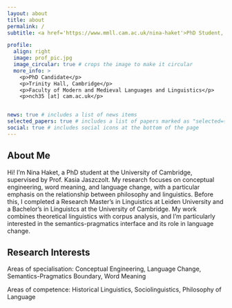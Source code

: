 ```yaml
---
layout: about
title: about
permalink: /
subtitle: <a href='https://www.mmll.cam.ac.uk/nina-haket'>PhD Student, University of Cambridge</a>. Trinity Hall

profile:
  align: right
  image: prof_pic.jpg
  image_circular: true # crops the image to make it circular
  more_info: >
    <p>PhD Candidate</p>
    <p>Trinity Hall, Cambridge</p>
    <p>Faculty of Modern and Medieval Languages and Linguistics</p>
    <p>nch35 [at] cam.ac.uk</p>


news: true # includes a list of news items
selected_papers: true # includes a list of papers marked as "selected={true}"
social: true # includes social icons at the bottom of the page
---
```


## About Me

Hi! I’m Nina Haket, a PhD student at the University of Cambridge, supervised by Prof. Kasia Jaszczolt. My research focuses on conceptual engineering, word meaning, and language change, with a particular emphasis on the relationship between philosophy and linguistics. Before this, I completed a Research Master’s in Linguistics at Leiden University and a Bachelor’s in Linguistcs at the University of Cambridge. My work combines theoretical linguistics with corpus analysis, and I’m particularly interested in the semantics-pragmatics interface and its role in language change.

## Research Interests

Areas of specialisation:  Conceptual Engineering, Language Change, Semantics-Pragmatics Boundary,  Word Meaning

Areas of competence: Historical Linguistics, Sociolinguistics, Philosophy of Language


